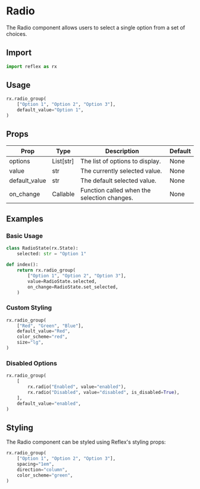 

  # Radio

The Radio component allows users to select a single option from a set of choices.

## Import

```python
import reflex as rx
```

## Usage

```python
rx.radio_group(
    ["Option 1", "Option 2", "Option 3"],
    default_value="Option 1",
)
```

## Props

| Prop | Type | Description | Default |
| ---- | ---- | ----------- | ------- |
| options | List[str] | The list of options to display. | None |
| value | str | The currently selected value. | None |
| default_value | str | The default selected value. | None |
| on_change | Callable | Function called when the selection changes. | None |

## Examples

### Basic Usage

```python
class RadioState(rx.State):
    selected: str = "Option 1"

def index():
    return rx.radio_group(
        ["Option 1", "Option 2", "Option 3"],
        value=RadioState.selected,
        on_change=RadioState.set_selected,
    )
```

### Custom Styling

```python
rx.radio_group(
    ["Red", "Green", "Blue"],
    default_value="Red",
    color_scheme="red",
    size="lg",
)
```

### Disabled Options

```python
rx.radio_group(
    [
        rx.radio("Enabled", value="enabled"),
        rx.radio("Disabled", value="disabled", is_disabled=True),
    ],
    default_value="enabled",
)
```

## Styling

The Radio component can be styled using Reflex's styling props:

```python
rx.radio_group(
    ["Option 1", "Option 2", "Option 3"],
    spacing="1em",
    direction="column",
    color_scheme="green",
)
```

  